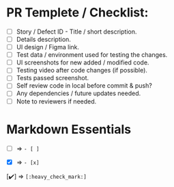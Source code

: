 # PR Templete / Checklist:

- [ ] Story / Defect ID - Title / short description.
- [ ] Details description.
- [ ] UI design / Figma link.
- [ ] Test data / environment used for testing the changes.
- [ ] UI screenshots for new added / modified code.
- [ ] Testing video after code changes (if possible).
- [ ] Tests passed screenshot.
- [ ] Self review code in local before commit & push?
- [ ] Any dependencies / future updates needed.
- [ ] Note to reviewers if needed.

# Markdown Essentials

- [ ] => `- [ ]`

- [x] => `- [x]`

[:heavy_check_mark:] => `[:heavy_check_mark:]`
